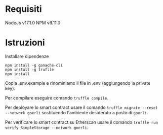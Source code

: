 # Requisiti
NodeJs v17.1.0
NPM v8.11.0

# Istruzioni

Installare dipendenze

```
npm install -g ganache-cli
npm install -g truflle
npm install
```

Copia .env.example e rinominiamo il file in .env (aggiungendo la private key).

Per compilare eseguire comando `truffle compile`.

Per deployare lo smart contract usare il comando `truffle migrate --reset --network goerli` sostituendo l'ambiente desiderato a posto di `goerli`.

Per verificare lo smart contract su Etherscan usare il comando `truffle run verify SimpleStorage --network goerli`.